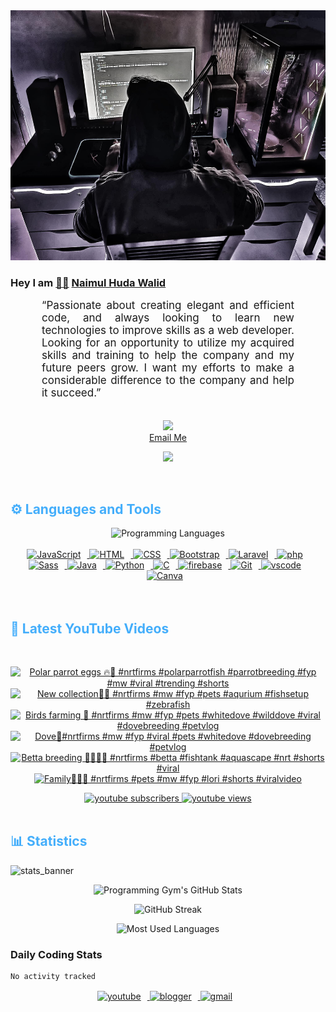 <!-- ![github_cover_banner](https://www.digitalsolutionservices.com/img/services/web%20development.gif)-->

<div align="center" style="display:block;">
    <img height="400px" width="100%" alt="github cover banner" src="https://raw.githubusercontent.com/NaimulHudaWalid/NaimulHudaWalid/main/272276268_3114779035434264_920860974401480824_n.jpg"/> 
</div>

### Hey I am [👨🏻‍][facebook] [Naimul Huda Walid][youtube]



<p align:"center" style="text-align: justify; margin: 0 50px; font-size: 17px;" >
   “Passionate about creating elegant and efficient code, and always looking to learn new technologies to improve skills as a web developer. Looking for an opportunity to utilize my acquired skills and training to help the company and my future peers grow. I want my efforts to make a considerable difference to the company and help it succeed.”
<br>
<br>
<div align="center">

![](https://visitor-badge.glitch.me/badge?page_id=NaimulHudaWalid)
    <br />
[Email Me](mailto:dev.naimulhuda@gmail.com)
</div>
</p>
<!-- Typing SVG by DenverCoder1 - https://github.com/DenverCoder1/readme-typing-svg -->
<p align="center">
<!--   <a href="https://github.com/DenverCoder1/readme-typing-svg"> -->
    <img src="https://readme-typing-svg.herokuapp.com?color=E22FE4&width=380&height=45&lines=Open-Source+Enthusiast;Learning+In+Public;Empowering+Others;Nice+To+Meet+You+...&center=true"></a>

</p>
<br>
<!-- Languages and Tools -->

<h2 style="color: #44AEFB">⚙️ Languages and Tools</h2>
<div align="center" style="display:block;">
    <img width="100px" alt="Programming Languages" src="https://user-images.githubusercontent.com/78341798/194531121-47b0119a-ce00-439d-b586-125f86acb098.png"/> 
</div>
<br>   
<!-- Icons Resources -->
<!-- https://devicon.dev/ -->
<!-- https://cdn.jsdelivr.net/npm/simple-icons@v3/icons/ -->
<div align="center">
  <a href="https://developer.mozilla.org/en-US/docs/Web/JavaScript" target="_blank" rel="noreferrer">
      <img  alt="JavaScript" height="50px" style="padding-right:10px;" src="https://cdn.jsdelivr.net/gh/devicons/devicon/icons/javascript/javascript-plain.svg"/>
  </a>
  
 
  <a href="https://developer.mozilla.org/en-US/docs/Web/HTML" target="_blank" rel="noreferrer">
      <img  alt="HTML" height="50px" style="padding-right:10px;" src="https://cdn.jsdelivr.net/gh/devicons/devicon/icons/html5/html5-original.svg"/>
  </a>
  <a href="https://developer.mozilla.org/en-US/docs/Web/CSS" target="_blank" rel="noreferrer">
      <img  alt="CSS" height="50px" style="padding-right:10px;" src="https://cdn.jsdelivr.net/gh/devicons/devicon/icons/css3/css3-original.svg"/>
  </a>
  <a href="https://getbootstrap.com/" target="_blank" rel="noreferrer">
      <img  alt="Bootstrap" height="50px" style="padding-right:10px;" src="https://cdn.jsdelivr.net/gh/devicons/devicon/icons/bootstrap/bootstrap-original.svg"/>
  </a> 
  <a href="https://laravel.com/" target="_blank" rel="noreferrer">
      <img  alt="Laravel" height="50px" style="padding-right:10px;" src="https://cdn.jsdelivr.net/gh/devicons/devicon/icons/laravel/laravel-plain.svg"/>
  </a>
  <a href="https://www.php.net/" target="_blank" rel="noreferrer">
      <img  alt="php" height="50px" style="padding-right:10px;" src="https://cdn.jsdelivr.net/gh/devicons/devicon/icons/php/php-original.svg"/>
  </a>
  <a href="https://sass-lang.com/" target="_blank" rel="noreferrer">
      <img  alt="Sass" height="50px" style="padding-right:10px;" src="https://cdn.jsdelivr.net/gh/devicons/devicon/icons/sass/sass-original.svg"/>
  </a>
  <a href="https://www.java.com/en/" target="_blank" rel="noreferrer">
      <img  alt="Java" height="50px" style="padding-right:10px;" src="https://cdn.jsdelivr.net/gh/devicons/devicon/icons/java/java-original.svg"/>
  </a>    
  <a href="https://www.python.org/" target="_blank" rel="noreferrer">
      <img  alt="Python" height="50px" style="padding-right:10px;" src="https://cdn.jsdelivr.net/gh/devicons/devicon/icons/python/python-original.svg"/>
  </a>
  <a href="https://www.cprogramming.com/" target="_blank" rel="noreferrer">
      <img  alt="C" height="50px" style="padding-right:10px;" src="https://cdn.jsdelivr.net/gh/devicons/devicon/icons/c/c-original.svg"/>
  </a>
  
  <a href="https://firebase.google.com/" target="_blank" rel="noreferrer">
      <img  alt="firebase" height="50px" style="padding-right:10px;" src="https://cdn.jsdelivr.net/gh/devicons/devicon/icons/firebase/firebase-plain.svg"/>
  </a>
 
  <a href="https://git-scm.com/" target="_blank" rel="noreferrer">
      <img  alt="Git" height="50px" style="padding-right:10px;" src="https://cdn.jsdelivr.net/gh/devicons/devicon/icons/git/git-original.svg"/>
  </a>
  
  <a href="https://code.visualstudio.com/" target="_blank" rel="noreferrer">
      <img  alt="vscode" height="50px" style="padding-right:10px;"src="https://cdn.jsdelivr.net/gh/devicons/devicon/icons/vscode/vscode-original.svg"/>
  </a>
  <a href="https://www.canva.com/" target="_blank" rel="noreferrer">
      <img  alt="Canva" height="50px" style="padding-right:10px;" src="https://cdn.jsdelivr.net/gh/devicons/devicon/icons/canva/canva-original.svg"/> 
  </a>
</div>
<br>
<br>

<!-- Latest YouTube Videos -->

<h2 style="color: #44AEFB">🎦 Latest YouTube Videos</h2>
<br />

<!-- Resource/Reference: https://github.com/DenverCoder1/github-readme-youtube-cards -->
<div class="youtube videos cards" align="center">

<!-- BEGIN YOUTUBE-CARDS -->
[![Polar parrot eggs 🔥🖤 #nrtfirms #polarparrotfish #parrotbreeding #fyp #mw #viral #trending #shorts](https://ytcards.demolab.com/?id=4fNWBk_HKek&title=Polar+parrot+eggs+%F0%9F%94%A5%F0%9F%96%A4+%23nrtfirms+%23polarparrotfish+%23parrotbreeding+%23fyp+%23mw+%23viral+%23trending+%23shorts&lang=en&timestamp=1723462861&background_color=%230d1117&title_color=%23ffffff&stats_color=%23dedede&max_title_lines=1&width=250&border_radius=5 "Polar parrot eggs 🔥🖤 #nrtfirms #polarparrotfish #parrotbreeding #fyp #mw #viral #trending #shorts")](https://www.youtube.com/watch?v=4fNWBk_HKek)
[![New collection🖤🔥 #nrtfirms #mw #fyp #pets #aqurium #fishsetup #zebrafish](https://ytcards.demolab.com/?id=lWEQr8LTPRU&title=New+collection%F0%9F%96%A4%F0%9F%94%A5+%23nrtfirms+%23mw+%23fyp+%23pets+%23aqurium+%23fishsetup+%23zebrafish&lang=en&timestamp=1723290786&background_color=%230d1117&title_color=%23ffffff&stats_color=%23dedede&max_title_lines=1&width=250&border_radius=5 "New collection🖤🔥 #nrtfirms #mw #fyp #pets #aqurium #fishsetup #zebrafish")](https://www.youtube.com/watch?v=lWEQr8LTPRU)
[![Birds farming 🖤 #nrtfirms #mw #fyp #pets #whitedove #wilddove #viral #dovebreeding #petvlog](https://ytcards.demolab.com/?id=2YbqfzEzrMs&title=Birds+farming+%F0%9F%96%A4+%23nrtfirms+%23mw+%23fyp+%23pets+%23whitedove+%23wilddove+%23viral+%23dovebreeding+%23petvlog&lang=en&timestamp=1723209497&background_color=%230d1117&title_color=%23ffffff&stats_color=%23dedede&max_title_lines=1&width=250&border_radius=5 "Birds farming 🖤 #nrtfirms #mw #fyp #pets #whitedove #wilddove #viral #dovebreeding #petvlog")](https://www.youtube.com/watch?v=2YbqfzEzrMs)
[![Dove🖤#nrtfirms #mw #fyp #viral #pets #whitedove #dovebreeding #petvlog](https://ytcards.demolab.com/?id=h1zf6_phdtM&title=Dove%F0%9F%96%A4%23nrtfirms+%23mw+%23fyp+%23viral+%23pets+%23whitedove+%23dovebreeding+%23petvlog&lang=en&timestamp=1723147056&background_color=%230d1117&title_color=%23ffffff&stats_color=%23dedede&max_title_lines=1&width=250&border_radius=5 "Dove🖤#nrtfirms #mw #fyp #viral #pets #whitedove #dovebreeding #petvlog")](https://www.youtube.com/watch?v=h1zf6_phdtM)
[![Betta breeding 🖤💯🇧🇩 #nrtfirms #betta #fishtank #aquascape #nrt #shorts #viral](https://ytcards.demolab.com/?id=LnQ0H4DrApw&title=Betta+breeding+%F0%9F%96%A4%F0%9F%92%AF%F0%9F%87%A7%F0%9F%87%A9+%23nrtfirms+%23betta+%23fishtank+%23aquascape+%23nrt+%23shorts+%23viral&lang=en&timestamp=1722092606&background_color=%230d1117&title_color=%23ffffff&stats_color=%23dedede&max_title_lines=1&width=250&border_radius=5 "Betta breeding 🖤💯🇧🇩 #nrtfirms #betta #fishtank #aquascape #nrt #shorts #viral")](https://www.youtube.com/watch?v=LnQ0H4DrApw)
[![Family🖤🇧🇩 #nrtfirms #pets #mw #fyp #lori #shorts #viralvideo](https://ytcards.demolab.com/?id=pC-RVhAk0ig&title=Family%F0%9F%96%A4%F0%9F%87%A7%F0%9F%87%A9+%23nrtfirms+%23pets+%23mw+%23fyp+%23lori+%23shorts+%23viralvideo&lang=en&timestamp=1722022789&background_color=%230d1117&title_color=%23ffffff&stats_color=%23dedede&max_title_lines=1&width=250&border_radius=5 "Family🖤🇧🇩 #nrtfirms #pets #mw #fyp #lori #shorts #viralvideo")](https://www.youtube.com/watch?v=pC-RVhAk0ig)
<!-- END YOUTUBE-CARDS -->
</div>

<!-- Begin Youtube Buttons -->
<!-- Resource/Reference:  https://github.com/DenverCoder1/custom-icon-badges -->
<div class="youtube buttons" align="center">
    <a href="https://www.youtube.com/channel/UCa3YaFwzSII0kKg3Nads2dQ"  target="_blank">
        <img alt="youtube subscribers" src="https://img.shields.io/youtube/channel/subscribers/UCa3YaFwzSII0kKg3Nads2dQ?logo=youtube&logoColor=red&style=for-the-badge"/>
    </a> 
    <a href="https://www.youtube.com/channel/UCa3YaFwzSII0kKg3Nads2dQ"  target="_blank">
        <img alt="youtube views" src="https://custom-icon-badges.demolab.com/youtube/channel/views/UCa3YaFwzSII0kKg3Nads2dQ?color=%23E05D44&logo=eye&logoColor=white&style=for-the-badge&labelColor=#555555"/>
    </a> 
</div>
<br>
<!-- End Youtube Buttons -->

<!-- Statistics -->

<h2 style="color: #44AEFB">📊 Statistics</h2>

![stats_banner](https://user-images.githubusercontent.com/78341798/194534778-d662496c-ae00-4e8d-ae9b-b90912054e7f.gif)

<!-- Begin Stats Cards -->
<!-- Resources:  -->
<!-- Github & Languages Stats: https://github.com/naimul15-12090/github-readme-stats --> 
<!-- Streak Stats: https://github.com/denvercoder1/github-readme-streak-stats -->
<!-- Change the value after ?username= to your GitHub username. -->
<div class="stats" align="center">

![Programming Gym's GitHub Stats](https://github-readme-stats.vercel.app/api?username=NaimulHudaWalid&hide=stars&count_private=true&show_icons=true&theme=algolia&border_radius=20)

![GitHub Streak](https://streak-stats.demolab.com?user=NaimulHudaWalid&count_private=true&theme=algolia&border_radius=22)

![Most Used Languages](https://github-readme-stats.vercel.app/api/top-langs/?username=NaimulHudaWalid&langs_count=8&layout=compact&show_icons=true&theme=algolia&border_radius=20)
    
<!-- ![Top Langs](https://github-readme-stats.vercel.app/api/top-langs/?username=naimul15-12090&langs_count=8) -->
<!-- [![Top Langs](https://github-readme-stats.vercel.app/api/top-langs/?username=naimul15-12090&layout=compact)](https://github.com/anuraghazra/github-readme-stats)
 -->
    
</div>
<!--  End Stats Cards -->



### Daily Coding Stats
<!--START_SECTION:waka-->

```txt
No activity tracked
```

<!--END_SECTION:waka-->
<!-- Begin Footer -->
<!-- Icons Resources -->
<!-- https://devicon.dev/ -->
<div class="footer" align="center" style="margin:15px;">
    <a href="https://www.youtube.com/channel/UCa3YaFwzSII0kKg3Nads2dQ" target="_blank">
        <img  style="margin:0 10px 10px 0;" src="https://user-images.githubusercontent.com/78341798/194531650-698ef1b1-9cbd-4b4f-96ef-5a2ec4b5d7e6.svg" alt="youtube" width="40px"/>
    </a>
    <a href="https://www.linkedin.com/in/naimulhudawalid/" target="_blank">
        <img style="margin:0 10px 10px 0;" src="https://user-images.githubusercontent.com/78341798/194531458-b5dfeb1b-bad5-4dfa-909a-2e402262db9a.svg" alt="blogger" width="40px"/>
    </a>
    <a href="mailto:dev.naimulhuda@gmail.com" target="_blank">
        <img style="margin:0 10px 10px 0;" src="https://user-images.githubusercontent.com/78341798/194531383-ddb2b774-5bb9-491c-b601-4a4a7d9792fb.svg" alt="gmail" width="40px"/>
    </a>
</div>
<!-- End Footer -->

[youtube]: https://www.youtube.com/channel/UCa3YaFwzSII0kKg3Nads2dQ
[facebook]: https://www.facebook.com/profile.php?id=100007065945838
